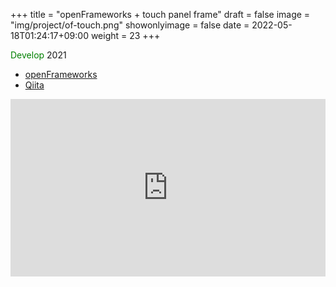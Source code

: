 +++
title = "openFrameworks + touch panel frame"
draft = false
image = "img/project/of-touch.png"
showonlyimage = false
date = 2022-05-18T01:24:17+09:00
weight = 23
+++

<span style="color: green; ">Develop</span> 2021  
- <a href="https://openframeworks.cc/ja/" target="_blank">openFrameworks</a>
- <a href="https://qiita.com/kikpond15/items/9b0e0f9dd63f7da8dc63" target="_blank">Qiita</a>

<!--more-->
<div style="padding:56.25% 0 0 0;position:relative;"><iframe src="https://player.vimeo.com/video/593780596?h=00889ddc8d&amp;badge=0&amp;autopause=0&amp;player_id=0&amp;app_id=58479" frameborder="0" allow="autoplay; fullscreen; picture-in-picture" allowfullscreen style="position:absolute;top:0;left:0;width:100%;height:100%;" title="openFrameworks touch particle"></iframe></div><script src="https://player.vimeo.com/api/player.js"></script>